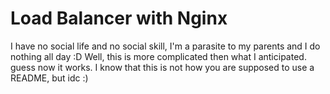 # Load Balancer with Nginx
I have no social life and no social skill, I'm a parasite to my parents and I do nothing all day :D
Well, this is more complicated then what I anticipated.
guess now it works.
I know that this is not how you are supposed to use a README, but idc :)